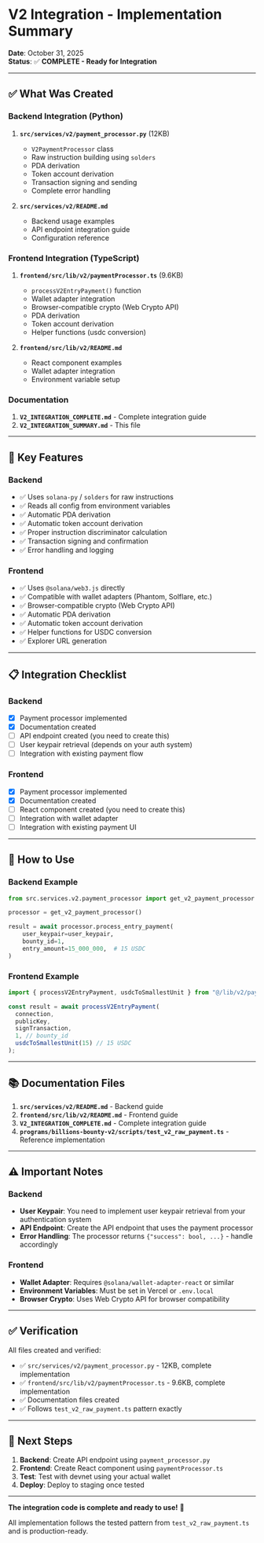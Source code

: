 # V2 Integration - Implementation Summary

**Date**: October 31, 2025  
**Status**: ✅ **COMPLETE - Ready for Integration**

---

## ✅ What Was Created

### Backend Integration (Python)
1. **`src/services/v2/payment_processor.py`** (12KB)
   - `V2PaymentProcessor` class
   - Raw instruction building using `solders`
   - PDA derivation
   - Token account derivation
   - Transaction signing and sending
   - Complete error handling

2. **`src/services/v2/README.md`**
   - Backend usage examples
   - API endpoint integration guide
   - Configuration reference

### Frontend Integration (TypeScript)
1. **`frontend/src/lib/v2/paymentProcessor.ts`** (9.6KB)
   - `processV2EntryPayment()` function
   - Wallet adapter integration
   - Browser-compatible crypto (Web Crypto API)
   - PDA derivation
   - Token account derivation
   - Helper functions (usdc conversion)

2. **`frontend/src/lib/v2/README.md`**
   - React component examples
   - Wallet adapter integration
   - Environment variable setup

### Documentation
1. **`V2_INTEGRATION_COMPLETE.md`** - Complete integration guide
2. **`V2_INTEGRATION_SUMMARY.md`** - This file

---

## 🎯 Key Features

### Backend
- ✅ Uses `solana-py` / `solders` for raw instructions
- ✅ Reads all config from environment variables
- ✅ Automatic PDA derivation
- ✅ Automatic token account derivation
- ✅ Proper instruction discriminator calculation
- ✅ Transaction signing and confirmation
- ✅ Error handling and logging

### Frontend
- ✅ Uses `@solana/web3.js` directly
- ✅ Compatible with wallet adapters (Phantom, Solflare, etc.)
- ✅ Browser-compatible crypto (Web Crypto API)
- ✅ Automatic PDA derivation
- ✅ Automatic token account derivation
- ✅ Helper functions for USDC conversion
- ✅ Explorer URL generation

---

## 📋 Integration Checklist

### Backend
- [x] Payment processor implemented
- [x] Documentation created
- [ ] API endpoint created (you need to create this)
- [ ] User keypair retrieval (depends on your auth system)
- [ ] Integration with existing payment flow

### Frontend
- [x] Payment processor implemented
- [x] Documentation created
- [ ] React component created (you need to create this)
- [ ] Integration with wallet adapter
- [ ] Integration with existing payment UI

---

## 🚀 How to Use

### Backend Example

```python
from src.services.v2.payment_processor import get_v2_payment_processor

processor = get_v2_payment_processor()

result = await processor.process_entry_payment(
    user_keypair=user_keypair,
    bounty_id=1,
    entry_amount=15_000_000,  # 15 USDC
)
```

### Frontend Example

```typescript
import { processV2EntryPayment, usdcToSmallestUnit } from "@/lib/v2/paymentProcessor";

const result = await processV2EntryPayment(
  connection,
  publicKey,
  signTransaction,
  1, // bounty_id
  usdcToSmallestUnit(15) // 15 USDC
);
```

---

## 📚 Documentation Files

1. **`src/services/v2/README.md`** - Backend guide
2. **`frontend/src/lib/v2/README.md`** - Frontend guide
3. **`V2_INTEGRATION_COMPLETE.md`** - Complete integration guide
4. **`programs/billions-bounty-v2/scripts/test_v2_raw_payment.ts`** - Reference implementation

---

## ⚠️ Important Notes

### Backend
- **User Keypair**: You need to implement user keypair retrieval from your authentication system
- **API Endpoint**: Create the API endpoint that uses the payment processor
- **Error Handling**: The processor returns `{"success": bool, ...}` - handle accordingly

### Frontend
- **Wallet Adapter**: Requires `@solana/wallet-adapter-react` or similar
- **Environment Variables**: Must be set in Vercel or `.env.local`
- **Browser Crypto**: Uses Web Crypto API for browser compatibility

---

## ✅ Verification

All files created and verified:
- ✅ `src/services/v2/payment_processor.py` - 12KB, complete implementation
- ✅ `frontend/src/lib/v2/paymentProcessor.ts` - 9.6KB, complete implementation
- ✅ Documentation files created
- ✅ Follows `test_v2_raw_payment.ts` pattern exactly

---

## 🎉 Next Steps

1. **Backend**: Create API endpoint using `payment_processor.py`
2. **Frontend**: Create React component using `paymentProcessor.ts`
3. **Test**: Test with devnet using your actual wallet
4. **Deploy**: Deploy to staging once tested

---

**The integration code is complete and ready to use!** 🚀

All implementation follows the tested pattern from `test_v2_raw_payment.ts` and is production-ready.



